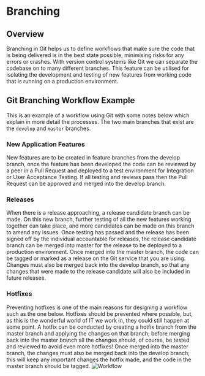 # Branching
## Overview
Branching in Git helps us to define workflows that make sure the code that is being delivered is in the best state possible, minimising risks for any errors or crashes.
With version control systems like Git we can separate the codebase on to many different branches.
This feature can be utilised for isolating the development and testing of new features from working code that is running on a production environment.
## Git Branching Workflow Example
This is an example of a workflow using Git with some notes below which explain in more detail the processes.
The two main branches that exist are the `develop` and `master` branches.
### New Application Features
New features are to be created in feature branches from the develop branch, once the feature has been developed the code can be reviewed by a peer in a Pull Request and deployed to a test environment for Integration or User Acceptance Testing.
If all testing and reviews pass then the Pull Request can be approved and merged into the develop branch.
### Releases
When there is a release approaching, a release candidate branch can be made.
On this new branch, further testing of all the new features working together can take place, and more candidates can be made on this branch to amend any issues.
Once testing has passed and the release has been signed off by the individual accountable for releases, the release candidate branch can be merged into master for the release to be deployed to a production environment.
Once merged into the master branch, the code can be tagged or marked as a release on the Git service that you are using.
Changes must also be merged back into the develop branch, so that any changes that were made to the release candidate will also be included in future releases.
### Hotfixes
Preventing hotfixes is one of the main reasons for designing a workflow such as the one below.
Hotfixes should be prevented where possible, but, as this is the wonderful world of IT we work in, they could still happen at some point.
A hotfix can be conducted by creating a hotfix branch from the master branch and applying the changes on that branch; before merging back into the master branch all the changes should, of course, be tested and reviewed to avoid even more hotfixes!
Once merged into the master branch, the changes must also be merged back into the develop branch; this will keep any important changes the hotfix made, and the code in the master branch should be tagged.
![Workflow](../../../images/git/workflow.png )

